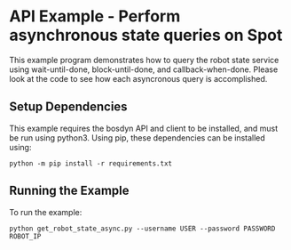 <!--
Copyright (c) 2020 Boston Dynamics, Inc.  All rights reserved.

Downloading, reproducing, distributing or otherwise using the SDK Software
is subject to the terms and conditions of the Boston Dynamics Software
Development Kit License (20191101-BDSDK-SL).
-->

# API Example - Perform asynchronous state queries on Spot

This example program demonstrates how to query the robot state service using wait-until-done, block-until-done, and callback-when-done. Please look at the code to see how each asyncronous query is accomplished.

## Setup Dependencies
This example requires the bosdyn API and client to be installed, and must be run using python3. Using pip, these dependencies can be installed using:

```
python -m pip install -r requirements.txt
```

## Running the Example
To run the example:
```
python get_robot_state_async.py --username USER --password PASSWORD ROBOT_IP
```
